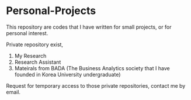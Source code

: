 # Personal-Projects

This repository are codes that I have written for small projects, or for personal interest.

Private repository exist,
  1. My Research
  2. Research Assistant
  3. Mateirals from BADA (The Business Analytics society that I have founded in Korea University undergraduate)

Request for temporary access to those private repositories, contact me by email.
